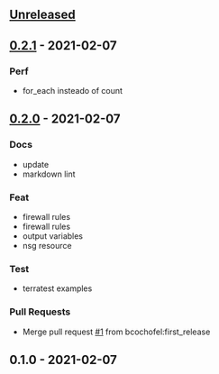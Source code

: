 
<a name="unreleased"></a>
## [Unreleased]


<a name="0.2.1"></a>
## [0.2.1] - 2021-02-07
### Perf
- for_each insteado of count


<a name="0.2.0"></a>
## [0.2.0] - 2021-02-07
### Docs
- update
- markdown lint

### Feat
- firewall rules
- firewall rules
- output variables
- nsg resource

### Test
- terratest examples

### Pull Requests
- Merge pull request [#1](https://github.com/bcochofel/terraform-azurerm-network-security-group/issues/1) from bcochofel:first_release


<a name="0.1.0"></a>
## 0.1.0 - 2021-02-07

[Unreleased]: https://github.com/bcochofel/terraform-azurerm-network-security-group/compare/0.2.1...HEAD
[0.2.1]: https://github.com/bcochofel/terraform-azurerm-network-security-group/compare/0.2.0...0.2.1
[0.2.0]: https://github.com/bcochofel/terraform-azurerm-network-security-group/compare/0.1.0...0.2.0
